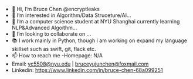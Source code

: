 - 👋 Hi, I’m Bruce Chen @encryptleaks
- 👀 I’m interested in Algorithm/Data Struceture/AI...
- 🌱 I’m a computer science student at NYU Shanghai currently learning NLP&Advanced Algoithm...
- 💞️ I’m looking to collaborate on ...
- 📚 I work mainly in Python, though I am working on expand my language skillset such as swift, git, flack etc.
- 📫 How to reach me
-Homepage: N/A
- Email: yc5508@nyu.edu | bruceyujunchen@foxmail.com
- Linkedin: https://www.linkedin.com/in/bruce-chen-68a099251
<!---
encryptleaks/encryptleaks is a ✨ special ✨ repository because its `README.md` (this file) appears on your GitHub profile.
You can click the Preview link to take a look at your changes.
--->
